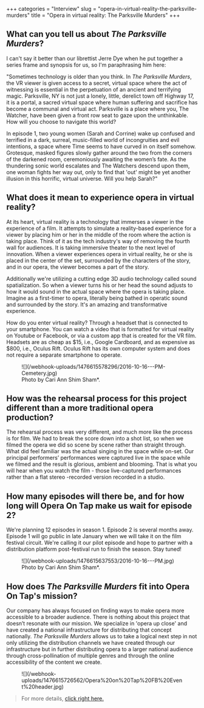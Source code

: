 +++
categories = "Interview"
slug = "opera-in-virtual-reality-the-parksville-murders"
title = "Opera in virtual reality: The Parksville Murders"
+++

## What can you tell us about *The Parksville Murders*?

I can't say it better than our librettist Jerre Dye when he put together a series frame and synopsis for us, so I'm paraphrasing him here:

"Sometimes technology is older than you think. In *The Parksville Murders*, the VR viewer is given access to a secret, virtual space where the act of witnessing is essential in the perpetuation of an ancient and terrifying magic. Parksville, NY is not just a lonely, little, derelict town off Highway 17, it is a portal, a sacred virtual space where human suffering and sacrifice has become a communal and virtual act. Parksville is a place where you, The Watcher, have been given a front row seat to gaze upon the unthinkable. How will you choose to navigate this world?

In episode 1, two young women (Sarah and Corrine) wake up confused and terrified in a dark, surreal, music-filled world of incongruities and evil intentions, a space where Time seems to have curved in on itself somehow. Grotesque, masked figures slowly gather around the two from the corners of the darkened room, ceremoniously awaiting the women’s fate. As the thundering sonic world escalates and The Watchers descend upon them, one woman fights her way out, only to find that 'out' might be yet another illusion in this horrific, virtual universe. Will you help Sarah?"
 
## What does it mean to experience opera in virtual reality?

At its heart, virtual reality is a technology that immerses a viewer in the experience of a film.  It attempts to simulate a reality-based experience for a viewer by placing him or her in the middle of the room where the action is taking place.  Think of it as the tech industry's way of removing the fourth wall for audiences. It is taking immersive theater to the next level of innovation. When a viewer experiences opera in virtual reality, he or she is placed in the center of the set, surrounded by the characters of the story, and in our opera, the viewer becomes a part of the story.  

Additionally we're utilizing a cutting edge 3D audio technology called sound spatialization.  So when a viewer turns his or her head the sound adjusts to how it would sound in the actual space where the opera is taking place.  Imagine as a first-timer to opera, literally being bathed in operatic sound and surrounded by the story.  It's an amazing and transformative experience.  

How do you enter virtual reality?  Through a headset that is connected to your smartphone.  You can watch a video that is formatted for virtual reality on Youtube or Facebook, or via a custom app that is created for the VR film.  Headsets are as cheap as $15, i.e., Google Cardboard, and as expensive as $800, i.e., Oculus Rift. Oculus Rift has its own computer system and does not require a separate smartphone to operate.

<figure data-type="image">
![](/webhook-uploads/1476615578296/2016-10-16---PM-Cemetery.jpg)
<figcaption>Photo by Cari Ann Shim Sham*.</figcaption>
</figure>

## How was the rehearsal process for this project different than a more traditional opera production? 

The rehearsal process was very different, and much more like the process is for film.  We had to break the score down into a shot list, so when we filmed the opera we did so scene by scene rather than straight through. What did feel familiar was the actual singing in the space while on-set.  Our principal performers’ performances were captured live in the space while we filmed and the result is glorious, ambient and blooming.  That is what you will hear when you watch the film - those live-captured performances rather than a flat stereo -recorded version recorded in a studio.

## How many episodes will there be, and for how long will Opera On Tap make us wait for episode 2?

We're planning 12 episodes in season 1.  Episode 2 is several months away.  Episode 1 will go public in late January when we will take it on the film festival circuit.  We're calling it our pilot episode and hope to partner with a distribution platform post-festival run to finish the season.  Stay tuned!

<figure data-type="image">
![](/webhook-uploads/1476615637553/2016-10-16---PM.jpg)
<figcaption>Photo by Cari Ann Shim Sham*.</figcaption>
</figure>

## How does *The Parksville Murders* fit into Opera On Tap's mission?

Our company has always focused on finding ways to make opera more accessible to a broader audience. There is nothing about this project that doesn’t resonate with our mission.  We specialize in 'opera up close' and have created a national infrastructure for distributing that concept nationally. *The Parksville Murders* allows us to take a logical next step in not only utilizing the distribution channels we have created through our infrastructure but in further distributing opera to a larger national audience through cross-pollination of multiple genres and through the online accessibility of the content we create.

<figure data-type="image">
![](/webhook-uploads/1476615726562/Opera%20on%20Tap%20FB%20Event%20header.jpg)
</figure>

>For more details, [click right here.](http://theparksvillemurders.com/)
